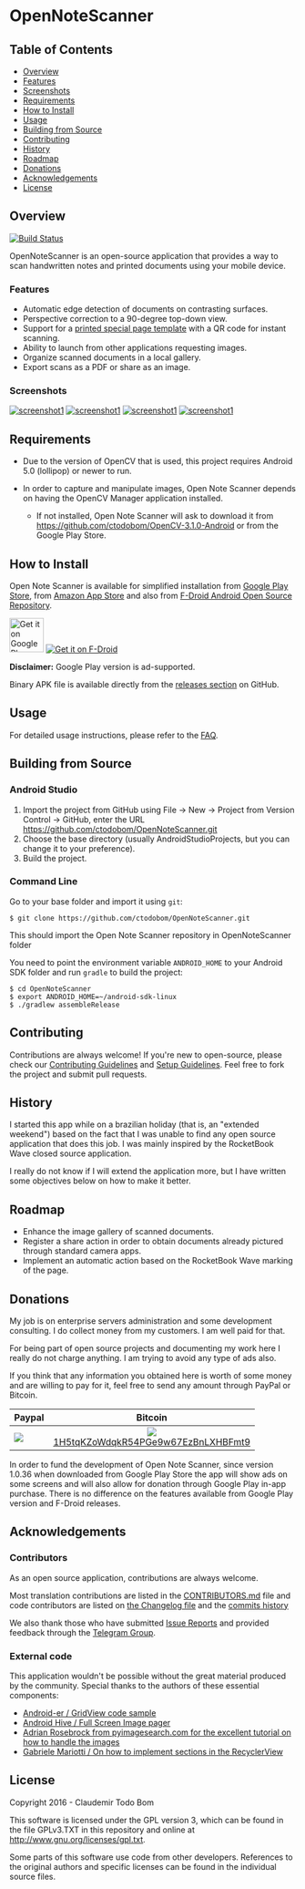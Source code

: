 OpenNoteScanner
===============
## Table of Contents
- [Overview](#overview)
- [Features](#features)
- [Screenshots](#screenshots)
- [Requirements](#requirements)
- [How to Install](#how-to-install)
- [Usage](#usage)
- [Building from Source](#building-from-source)
- [Contributing](#contributing)
- [History](#history)
- [Roadmap](#roadmap)
- [Donations](#donations)
- [Acknowledgements](#acknowledgements)
- [License](#license)

Overview
-----
[![Build Status](https://travis-ci.org/ctodobom/OpenNoteScanner.svg)](https://travis-ci.org/ctodobom/OpenNoteScanner)

OpenNoteScanner is an open-source application that provides a way to scan handwritten notes and printed documents using your mobile device.

### Features

* Automatic edge detection of documents on contrasting surfaces.
* Perspective correction to a 90-degree top-down view.
* Support for a [printed special page template](https://github.com/ctodobom/OpenNoteScanner/raw/master/Page%20Templates/A4%20with%202%20pages.pdf) with a QR code for instant scanning.
* Ability to launch from other applications requesting images.
* Organize scanned documents in a local gallery.
* Export scans as a PDF or share as an image.

### Screenshots

[![screenshot1](http://i.imgur.com/1MDisD3m.jpg)](http://imgur.com/a/ypytF/embed#0)
[![screenshot1](http://i.imgur.com/ksvmOlym.png)](http://imgur.com/a/ypytF/embed#3)
[![screenshot1](http://i.imgur.com/Ayy8GGgm.jpg)](http://imgur.com/a/ypytF/embed#1)
[![screenshot1](http://i.imgur.com/tzMLas3m.jpg)](http://imgur.com/a/ypytF/embed#2)

Requirements
------------

- Due to the version of OpenCV that is used, this project requires Android 5.0 (lollipop) or newer to run.

- In order to capture and manipulate images, Open Note Scanner depends on having the OpenCV Manager application installed.
    - If not installed, Open Note Scanner will ask to download it from https://github.com/ctodobom/OpenCV-3.1.0-Android or from the Google Play Store.


How to Install
--------------

Open Note Scanner is available for simplified installation from [Google Play Store](https://play.google.com/store/apps/details?id=com.todobom.opennotescanner), from [Amazon App Store](http://www.amazon.com/Claudemir-Todo-Bom-Open-Scanner/dp/B01EUAU924) and also from [F-Droid Android Open Source Repository](https://f-droid.org/repository/browse/?fdid=com.todobom.opennotescanner).

[<img alt="Get it on Google Play" height="60" src="https://play.google.com/intl/en_us/badges/images/generic/en-play-badge.png" />](https://play.google.com/store/apps/details?id=com.todobom.opennotescanner&utm_source=global_co&utm_medium=prtnr&utm_content=Mar2515&utm_campaign=PartBadge&pcampaignid=MKT-Other-global-all-co-prtnr-py-PartBadge-Mar2515-1) [![Get it on F-Droid](https://f-droid.org/wiki/images/0/06/F-Droid-button_get-it-on.png)](https://f-droid.org/repository/browse/?fdid=com.todobom.opennotescanner)

**Disclaimer:** Google Play version is ad-supported.

Binary APK file is available directly from the [releases section](https://github.com/ctodobom/OpenNoteScanner/releases) on GitHub.

Usage
-----
For detailed usage instructions, please refer to the [FAQ](FAQ.md).

Building from Source
-------------------------

### Android Studio

1. Import the project from GitHub using File -> New -> Project from Version Control -> GitHub, enter the URL https://github.com/ctodobom/OpenNoteScanner.git
2. Choose the base directory (usually AndroidStudioProjects, but you can change it to your preference).
3. Build the project.

### Command Line

Go to your base folder and import it using ```git```:

```
$ git clone https://github.com/ctodobom/OpenNoteScanner.git
```

This should import the Open Note Scanner repository in OpenNoteScanner folder

You need to point the environment variable ```ANDROID_HOME``` to your Android SDK folder and run ```gradle``` to build the project:

```
$ cd OpenNoteScanner
$ export ANDROID_HOME=~/android-sdk-linux
$ ./gradlew assembleRelease
```

Contributing
-------------------------
Contributions are always welcome! If you're new to open-source, please check our [Contributing Guidelines](https://github.com/ctodobom/OpenNoteScanner/blob/master/CONTRIBUTING.md) and [Setup Guidelines](https://github.com/ctodobom/OpenNoteScanner/blob/master/SETUP_GUIDELINES.md). Feel free to fork the project and submit pull requests.

History
-------

I started this app while on a brazilian holiday (that is, an "extended weekend") based on the fact that I was unable to find any open source application that does this job. I was mainly inspired by the RocketBook Wave closed source application.

I really do not know if I will extend the application more, but I have written some objectives below on how to make it better.

Roadmap
-------

* Enhance the image gallery of scanned documents.
* Register a share action in order to obtain documents already pictured through standard camera apps.
* Implement an automatic action based on the RocketBook Wave marking of the page.

Donations
---------

My job is on enterprise servers administration and some development consulting. I do collect money from my customers. I am well paid for that.

For being part of open source projects and documenting my work here I really do not charge anything. I am trying to avoid any type of ads also.

If you think that any information you obtained here is worth of some money and are willing to pay for it, feel free to send any amount through PayPal or Bitcoin.

| Paypal | Bitcoin |
| ------ | ------- |
| [![](https://www.paypalobjects.com/en_US/i/btn/btn_donateCC_LG.gif)](https://www.paypal.com/cgi-bin/webscr?cmd=_s-xclick&hosted_button_id=X6XHVCPMRQEL4) |  <center> [![](http://api.qrserver.com/v1/create-qr-code/?color=000000&bgcolor=FFFFFF&data=bitcoin%3A1H5tqKZoWdqkR54PGe9w67EzBnLXHBFmt9&qzone=1&margin=0&size=200x200&ecc=L)](bitcoin:1H5tqKZoWdqkR54PGe9w67EzBnLXHBFmt9)<br />[1H5tqKZoWdqkR54PGe9w67EzBnLXHBFmt9](bitcoin:1H5tqKZoWdqkR54PGe9w67EzBnLXHBFmt9)</center> |

In order to fund the development of Open Note Scanner, since version 1.0.36 when downloaded from Google Play Store the app will show ads on some screens and will also allow for donation through Google Play in-app purchase. There is no difference on the features available from Google Play version and F-Droid releases.

Acknowledgements
------

### Contributors

As an open source application, contributions are always welcome.

Most translation contributions are listed in the [CONTRIBUTORS.md](https://github.com/ctodobom/OpenNoteScanner/blob/master/CONTRIBUTORS.md) file and code contributors are listed on [the Changelog file](https://github.com/ctodobom/OpenNoteScanner/blob/master/CHANGELOG.md) and the [commits history](https://github.com/ctodobom/OpenNoteScanner/commits)

We also thank those who have submitted [Issue Reports](https://github.com/ctodobom/OpenNoteScanner/issues) and provided feedback through the [Telegram Group](https://t.me/OpenNoteScanner).

### External code

This application wouldn't be possible without the great material produced by the community. Special thanks to the authors of these essential components:

* [Android-er / GridView code sample](http://android-er.blogspot.com.br/2012/07/gridview-loading-photos-from-sd-card.html)
* [Android Hive / Full Screen Image pager](http://www.androidhive.info/2013/09/android-fullscreen-image-slider-with-swipe-and-pinch-zoom-gestures/)
* [Adrian Rosebrock from pyimagesearch.com for the excellent tutorial on how to handle the images](http://www.pyimagesearch.com/2014/09/01/build-kick-ass-mobile-document-scanner-just-5-minutes/)
* [Gabriele Mariotti / On how to implement sections in the RecyclerView](https://gist.github.com/gabrielemariotti/e81e126227f8a4bb339c)


License
-------

Copyright 2016 - Claudemir Todo Bom

This software is licensed under the GPL version 3, which can be found in the file GPLv3.TXT in this repository and
online at http://www.gnu.org/licenses/gpl.txt.

Some parts of this software use code from other developers. References to the original authors and specific licenses can be found in the individual source files.
